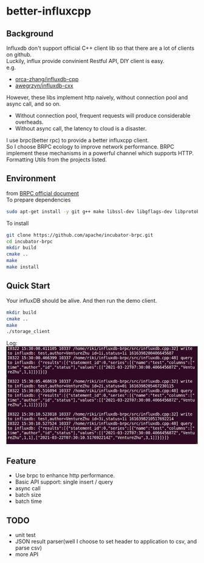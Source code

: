 # better-influxcpp
## Background 
Influxdb don't support official C++ client lib so that there are a lot of clients on github.    
Luckily, influx provide convinient Restful API, DIY client is easy.  
e.g. 
- [orca-zhang/influxdb-cpp](https://github.com/orca-zhang/influxdb-cpp)
- [awegrzyn/influxdb-cxx](https://github.com/awegrzyn/influxdb-cxx)

However, these libs implement http naively, without connection pool and async call, and so on.
- Without connection pool, frequent requests will produce considerable overheads.
- Without async call, the latency to cloud is a disaster.

I use brpc(better rpc) to provide a better influxcpp client.   
So I choose BRPC ecology to improve network performance. BRPC implement these mechanisms in a powerful channel which supports HTTP.  
Formatting Utils from the projects listed.

## Environment
from [BRPC official document](https://github.com/apache/incubator-brpc/blob/master/docs/cn/getting_started.md)  
To prepare dependencies
```sh
sudo apt-get install -y git g++ make libssl-dev libgflags-dev libprotobuf-dev libprotoc-dev protobuf-compiler libleveldb-dev
```
To install
```sh
git clone https://github.com/apache/incubator-brpc.git
cd incubator-brpc
mkdir build
cmake ..
make
make install
```

## Quick Start
Your influxDB should be alive. And then run the demo client.
```sh
mkdir build
cmake ..
make
./storage_client
```
Log:
![avatar](./pic/log.PNG)

## Feature
- Use brpc to enhance http performance.
- Basic API support: single insert / query
- async call
- batch size
- batch time

## TODO            
- unit test
- JSON result parser(well I choose to set header to application to csv, and parse csv)
- more API

